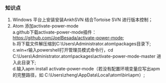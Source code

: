### 知识点
1. Windows 平台上安装安装AnkhSVN 结合Tortoise SVN 进行版本控制；
2. Atom 添加activate-power-mode  
    a.github下载activate-power-mode插件：https://github.com/JoelBesada/activate-power-mode;  
    b.将下载文件解压缩到C:\Users\Administrator\.atom\packages目录下;
    c.win+r输入powershell打开管理员模式命令行，cd  C:\Users\Administrator\.atom\packages\activate-power-mode-master 进入此目录下;  
    d.输入apm install activate-power-mode（若没有配置环境变量应写出apm的完整路径，如 C:\Users\zheng\AppData\Local\atom\bin\apm）;
